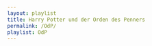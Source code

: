 ```yaml
---
layout: playlist
title: Harry Potter und der Orden des Penners
permalink: /OdP/
playlist: OdP
---
```

